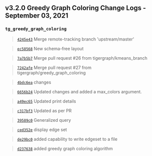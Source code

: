 
## v3.2.0 Greedy Graph Coloring Change Logs - September 03, 2021

### `tg_greedy_graph_coloring`

> [`4245e43`](https://github.com/tigergraph/gsql-graph-algorithms/commit/4245e43a22b913d135841349a2b0754e7ab8968e) Merge remote-tracking branch 'upstream/master'

> [`ec58568`](https://github.com/tigergraph/gsql-graph-algorithms/commit/ec58568cdd7e608bd7af13d6bce2eaf781c9798f) New schema-free layout

> [`7a7b5b7`](https://github.com/tigergraph/gsql-graph-algorithms/commit/7a7b5b7d53003ffd71b28b999ae99af0550d78fd) Merge pull request #26 from tigergraph/kmeans_branch

> [`7242afe`](https://github.com/tigergraph/gsql-graph-algorithms/commit/7242afe895a6e1cbace374f19198240966712292) Merge pull request #27 from tigergraph/greedy_graph_coloring

> [`4bdc6ea`](https://github.com/tigergraph/gsql-graph-algorithms/commit/4bdc6eace0a34730409c67ae4e3168f194337d1b) changes

> [`6656b24`](https://github.com/tigergraph/gsql-graph-algorithms/commit/6656b24eec9258752a69c9077955a8da08855707) Updated changes and added a max_colors argument.

> [`a49ec65`](https://github.com/tigergraph/gsql-graph-algorithms/commit/a49ec6537a4909fea88256e396d876293e5e625d) Updated print details

> [`c317bf3`](https://github.com/tigergraph/gsql-graph-algorithms/commit/c317bf3d75ca1167a244137eb3a038a2ace0337d) Updated as per PR

> [`39589c0`](https://github.com/tigergraph/gsql-graph-algorithms/commit/39589c0b53ff7b144507dfcefce8022f05db74cb) Generalized query

> [`ced352e`](https://github.com/tigergraph/gsql-graph-algorithms/commit/ced352ef6062e795d991fa5645dbf7988a624ac1) display edge set

> [`de29bc0`](https://github.com/tigergraph/gsql-graph-algorithms/commit/de29bc01c907104ede081c98579a3245b6808375) added capability to write edgeset to a file

> [`d237638`](https://github.com/tigergraph/gsql-graph-algorithms/commit/d23763851ca98ed4347d77fc4f2b85d488c57651) added greedy graph coloring algorithm
